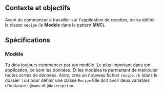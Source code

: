 ## Contexte et objectifs

Avant de commencer à travailler sur l'application de recettes, on va définir la classe `Recipe` (le **Modèle** dans le pattern **MVC**).

## Spécifications

### Modèle

Tu dois toujours commencer par ton modèle. Le plus important dans ton application, ce sont les données. Et les modèles te permettent de manipuler toutes sortes de données. Alors, crée un nouveau fichier `recipe.rb` (dans le dossier `lib`) pour définir une classe `Recipe` Elle doit avoir deux variables d’instance : `@name` et `@description`.
